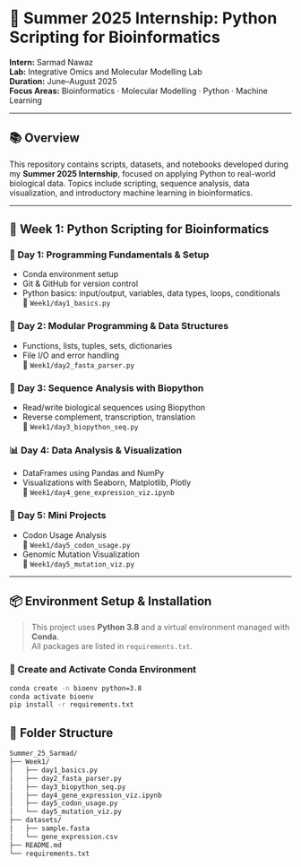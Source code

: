 # 🌿 Summer 2025 Internship: Python Scripting for Bioinformatics

**Intern:** Sarmad Nawaz  
**Lab:** Integrative Omics and Molecular Modelling Lab  
**Duration:** June–August 2025  
**Focus Areas:** Bioinformatics · Molecular Modelling · Python · Machine Learning

---

## 📚 Overview

This repository contains scripts, datasets, and notebooks developed during my **Summer 2025 Internship**, focused on applying Python to real-world biological data. Topics include scripting, sequence analysis, data visualization, and introductory machine learning in bioinformatics.

---

## 📆 Week 1: Python Scripting for Bioinformatics

### 🔧 Day 1: Programming Fundamentals & Setup
- Conda environment setup
- Git & GitHub for version control
- Python basics: input/output, variables, data types, loops, conditionals  
📁 `Week1/day1_basics.py`

### 🧩 Day 2: Modular Programming & Data Structures
- Functions, lists, tuples, sets, dictionaries
- File I/O and error handling  
📁 `Week1/day2_fasta_parser.py`

### 🧬 Day 3: Sequence Analysis with Biopython
- Read/write biological sequences using Biopython
- Reverse complement, transcription, translation  
📁 `Week1/day3_biopython_seq.py`

### 📊 Day 4: Data Analysis & Visualization
- DataFrames using Pandas and NumPy
- Visualizations with Seaborn, Matplotlib, Plotly  
📁 `Week1/day4_gene_expression_viz.ipynb`

### 🧠 Day 5: Mini Projects
- Codon Usage Analysis  
📁 `Week1/day5_codon_usage.py`
- Genomic Mutation Visualization  
📁 `Week1/day5_mutation_viz.py`

---

## 📦 Environment Setup & Installation

> This project uses **Python 3.8** and a virtual environment managed with **Conda**.  
> All packages are listed in `requirements.txt`.

### 🔧 Create and Activate Conda Environment

```bash
conda create -n bioenv python=3.8
conda activate bioenv
pip install -r requirements.txt
```

## 📂 Folder Structure

```bash
Summer_25_Sarmad/
├── Week1/
│   ├── day1_basics.py
│   ├── day2_fasta_parser.py
│   ├── day3_biopython_seq.py
│   ├── day4_gene_expression_viz.ipynb
│   ├── day5_codon_usage.py
│   └── day5_mutation_viz.py
├── datasets/
│   ├── sample.fasta
│   └── gene_expression.csv
├── README.md
└── requirements.txt



